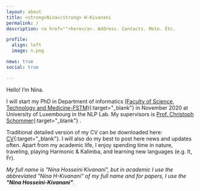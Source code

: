 ```yaml
---
layout: about
title: <strong>Nina</strong> H-Kivanani
permalink: /
description: <a href="">here</a>. Address. Contacts. Moto. Etc.

profile:
  align: left
  image: n.png

news: true
social: true

---
```

Hello! I’m Nina.

I will start my PhD in Department of informatics [(Faculty of Science, Technology and Medicine-FSTM)](http://reddit.com){:target="\_blank"} in November 2020 at University of Luxembourg in the NLP Lab. My supervisors is [Prof. Christoph Schommer](http://reddit.com){:target="\_blank"} .

Traditional detailed version of my CV can be downloaded here:
[CV](./assets/pdf){:target="\_blank"}. I will also do my best to post here news and updates often.
Apart from my academic life, I enjoy spending time in nature, traveling, playing Harmonic & Kalimba, and learning new languages (e.g. It, Fr).
  

<!---Please go to [Projects](/Projects/){:target="\_blank"}, [CV](/CV/){:target="\_blank"}, to find out more about my work.--->


<i> My full name is "Nina Hosseini Kivanani", but in academic I use the abbreviated "Nina H-Kivanani" of my full name  and for papers, I use the <b>"Nina Hosseini-Kivanani"</b>.</i>

<p></p>
<!---
I am assistant professor at the Center for Mind/Brain Sciences, University of Trento (Italy. My research is situated at the junction of computational semantics, cognitive science and AI. I lead the Computational Approaches to Language and Meaning CALM group, focusing on investigating the link between language and worlds (the real world and others). I am particularly interested in models of semantics that bridge across formal and distributional representations of meaning. Generally speaking, I have a predilection for phenomena which still resist simple formalisation, and have therefore always been attracted to genericity and odd quantificational phenomena. I have also worked on language and vision models of quantification. You can check out my publication list here. Write your biography here. Tell the world about yourself. Link to your favorite [subreddit](http://reddit.com){:target="\_blank"}. You can put a picture in, too. The code is already in, just name your picture `prof_pic.jpg` and put it in the `img/` folder. Put your address / P.O. box / other info right below your picture. You can also disable any these elements by editing `profile` property of the YAML header of your `_pages/about.md`. Edit `_bibliography/papers.bib` and Jekyll will render your [publications page]/al-folio/publications/) automatically. Link to your social media connections, too. This theme is set up to use [Font Awesome icons](http://fortawesome.github.io/Font-Awesome/){:target="\_blank"} and [Academicons](https://jpswalsh.github.io/academicons/){:target="\_blank"}, like the ones below. Add your Facebook, Twitter, LinkedIn, Google Scholar, or just disable all of them."

 toye ghesmate profile badaz image
  address: >
    <p>555 your office number</p>
    <p>123 your address street</p>
    <p>, State 12345</p> 
-->
